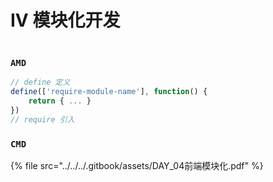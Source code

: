 # IV 模块化开发

<figure><img src="https://pic1.zhimg.com/80/v2-ac1cc476379c858ef58a965839cdb7ab_720w.webp?source=1940ef5c" alt=""><figcaption></figcaption></figure>

### `AMD`

```javascript
// define 定义
define(['require-module-name'], function() {
    return { ... }
})
// require 引入

```

### `CMD`





{% file src="../../../.gitbook/assets/DAY_04前端模块化.pdf" %}

